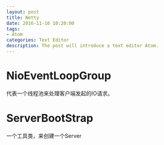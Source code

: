 ```yaml
---
layout: post
title: Netty
date: 2016-11-16 10:20:00
tags:
- Atom
categories: Text Editor
description: The post will introduce a text editor Atom.
---
```




# NioEventLoopGroup
代表一个线程池来处理客户端发起的IO请求。

# ServerBootStrap
一个工具类，来创建一个Server



